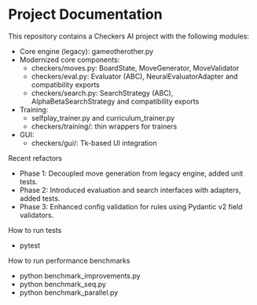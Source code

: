 # Project Documentation

This repository contains a Checkers AI project with the following modules:

- Core engine (legacy): gameotherother.py
- Modernized core components:
  - checkers/moves.py: BoardState, MoveGenerator, MoveValidator
  - checkers/eval.py: Evaluator (ABC), NeuralEvaluatorAdapter and compatibility exports
  - checkers/search.py: SearchStrategy (ABC), AlphaBetaSearchStrategy and compatibility exports
- Training:
  - selfplay_trainer.py and curriculum_trainer.py
  - checkers/training/: thin wrappers for trainers
- GUI:
  - checkers/gui/: Tk-based UI integration

Recent refactors
- Phase 1: Decoupled move generation from legacy engine, added unit tests.
- Phase 2: Introduced evaluation and search interfaces with adapters, added tests.
- Phase 3: Enhanced config validation for rules using Pydantic v2 field validators.

How to run tests
- pytest

How to run performance benchmarks
- python benchmark_improvements.py
- python benchmark_seq.py
- python benchmark_parallel.py
